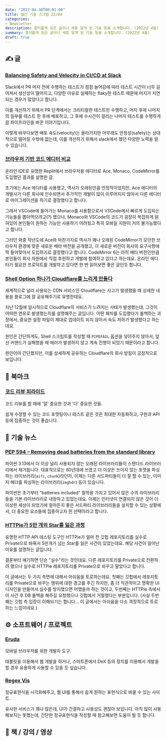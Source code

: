 ```yaml
---
date: "2022-04-30T00:01:00"
title: 월간 기술 스크랩 22/04
categories:
- Newsletter
description: 흥미롭게 읽은 글이나 새로 알게 된 기술 등을 소개합니다. (2022년 4월)
summary: 흥미롭게 읽은 글이나 새로 알게 된 기술 등을 소개합니다. (2022년 4월)
draft: true
---
```


## ✍️ 글

### [Balancing Safety and Velocity in CI/CD at Slack](https://slack.engineering/balancing-safety-and-velocity-in-ci-cd-at-slack/)

Slack에서 PR 머지 전에 수행하는 테스트가 점점 늘어감에 따라 테스트 시간이 너무 길어져서 생산성이 떨어지고,
다양한 이유로 실패하는 flaky한 테스트 때문에 머지가 지연되는 경우가 많았다고 합니다.

이를 개선하기 위해서 PR 단계에서는 크리티컬한 테스트만 수행하고, 머지 후에 나머지의 일부를 테스트 한 후에 배포하고,
그 후에 수시간이 걸리는 나머지 테스트를 수행하게끔 파이프라인을 바꾼 이야기입니다.

이렇게 바꾸다보면 배포 속도(velocity)는 올라가지만 아무래도 안정성(safety)는 상대적으로 떨어질 수밖에 없는데,
이를 개선하기 위해서 slack에서 했던 다양한 노력을 알 수 있습니다.

### [브라우저 기반 코드 에디터 비교](https://blog.replit.com/code-editors)

온라인 IDE로 유명한 Replit에서 브라우저용 에디터로 Ace, Monaco, CodeMirror를 도입했던 결과를 설명한 글.

초기에는 Ace 에디터를 사용했고, 역사가 오래된만큼 안정적이었지만, Ace 에디터의 개발사가 다른 회사에 인수되면서
추가적인 개발이 많이 이루어지지 않아서 다른 에디터로 마이그레이션을 하기로 결정했다고 합니다.

그래서 VSCode에 들어가는 Monaco를 사용함으로서 VSCode에서 빠르게 도입되는 기능들을 뽑아먹으려고(?) 했으나,
Monaco와 VSCode의 코드가 굉장히 복잡하게 얽혀있어 본인들이 원하는 기능만 사용하기 어려웠고 특히 모바일 지원이 거의 불가능했다고 합니다.

그러던 와중 작년도에 Ace와 마찬가지로 역사가 꽤나 오래된 CodeMirror가 모던한 브라우저 환경에 맞춘 새로운 베타 버전을 공개했고,
이 새로운 버전이 회사의 요구사항에 딱 들어맞아서 도입하기로 결정했다고 합니다.
CodeMirror 6는 아직 베타 버전인만큼 본인들이 회사 차원에서 직접 후원하고 개발에 참여하고 있다고 하는데요.
온라인 에디터가 필요한 프로덕트를 개발하고 있다면 한 번 읽어보면 좋은 글인듯 합니다.

### [Shell Option 하나가 Cloudflare를 느리게 만들다](https://blog.cloudflare.com/pipefail-how-a-missing-shell-option-slowed-cloudflare-down/) 

세계적으로 널리 사용되는 CDN 서비스인 Cloudflare는 사고가 발생했을 때 상세한 내용을 블로그에 잘 공유해주기로 유명한데요.

지난 12월에 일시적으로 Cloudflare의 서비스가 느려지는 사태가 발생했는데, 그것이 어떠한 연유로 발생했는지를 설명해주는 글입니다.
어떤 패치를 도입했다가 롤백하는 과정에서, 중요한 설정 파일이 제대로 업데이트 되지 않아서 속도 저하가 발생했다고 하는데요.

원인은 간단하게도, Shell 스크립트를 작성할 때 `PIPEFAIL` 옵션을 넣어주지 않아서, 앞선 커맨드가 실패했을 때
에러가 발생하지 않고 계속 진행이 되었기 때문이라고 합니다.

원인이야 간단했지만, 이를 상세하게 공유하는 Cloudflare의 회사 방침이 긍정적으로 보입니다.


## 📌 북마크

### [코드 리뷰 피라미드](https://jiyeonseo.github.io/2022/04/03/the-code-review-pyramid/)

코드 리뷰를 할 때에 '덜' 중요한 것과 '더' 중요한 것들.

쉽게 수정할 수 있는 코드 포맷팅이나 테스트 같은 것은 최대한 자동화하고, 구현과 API 등에 집중하는 것이 좋습니다.

## 📰 기술 뉴스

### [PEP 594 – Removing dead batteries from the standard library](https://peps.python.org/pep-0594/)

파이썬 3.13에서 더 이상 널리 사용되지 않는 오래된 라이브러리들이 스탠다드 라이브러리에서 제거됩니다.
대표적으로는 80년대에 쓰였고 더 이상은 쓰이지 않는 포맷을 파싱하는 라이브러리(`aifc`, `chunk`)라던가,
이제는 다른 서드파티들이 더 잘 할 수 있는, 이미지 헤더를 파싱하는 라이브러리(`imghdr`) 등이 있습니다.

파이썬은 초기부터 "batteries included" 철학을 가지고 있어서 많은 수의 라이브러리들을 기본 라이브러리로 내장하고 있었는데요.
이제는 인터넷이 연결되지 않은 것이 더 이상한 세상이 되었기에 얼마든지 좋은 서드파티 라이브러리들을 설치할 수 있는 상황에서,
더 중요한 요소들에 집중하고자 한 선택이라고 합니다.

### [HTTPie가 5만 개의 Star를 잃은 과정](https://httpie.io/blog/stardust)

유명한 HTTP API 테스팅 도구인 HTTPie가 얼마 전 깃헙 레포지토리를 실수로 Private으로 바꿔서 5만개가 넘는 Star를 잃은 사건이 있었는데요.
해당 사건이 일어난 이유를 설명하는 글입니다.

결론부터 얘기하면 단순 "실수"라는 것인데요. 다른 레포지토리를 Private으로 전환하려 했으나 실수로 HTTPie 레포지토리를 Private으로 바꾸고 말았다고 합니다.

이 글에서는 두 가지 측면에 대해서 아쉬움을 토로하는데요.
첫째는 깃헙에서 레포지토리를 Private으로 바꾸는 행위에 대한 경고를 주긴 하지만,
좀 더 직관적이고 명확한 UI 디자인을 만들어서 실수를 방지했으면 어땠을까 하는 것이고,
두번째는 HTTPie 측에서 이 사건 후 DB 롤백을 해주길 요청했으나 깃헙에서 거절했다는 부분입니다.
(사실 두번째는 깃헙 측 입장이 이해되기는 합니다... 이 글에서는 아쉬움을 다소 격정적으로 토로하는 느낌이네요.)

## ⚙️ 소프트웨어 / 프로젝트

### [Eruda](https://github.com/liriliri/eruda)

모바일 브라우저를 위한 개발자 도구.

태블릿을 이용해서 웹 개발을 하거나, 스마트폰에서 DeX 등의 장치를 이용해서 개발을 할 경우 유용하게 사용할 수 있을 듯 싶습니다.

### [Regex Vis](https://regex-vis.com/)

정규표현식을 시각화해주고, 웹 UI를 통해서 쉽게 원하는 표현식으로 바꿀 수 있는 사이트.

유사한 서비스가 꽤나 많은데, UI가 간결하고 사용성도 괜찮아 보입니다.
아직 많이 사용해보지는 못했는데, 간단한 정규표현식을 작성할 때 참고해보면 도움이 될 듯 합니다.


## 📙 책 / 강의 / 영상
